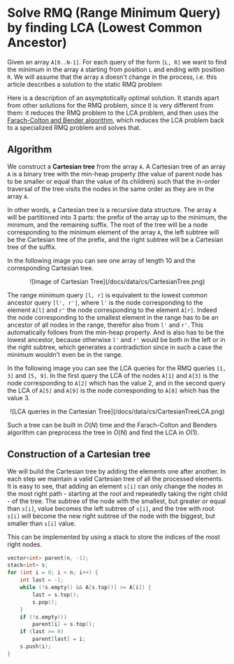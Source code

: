 # Solve RMQ (Range Minimum Query) by finding LCA (Lowest Common Ancestor)

Given an array `A[0..N-1]`.
For each query of the form `[L, R]` we want to find the minimum in the array `A` starting from position `L` and ending with position `R`.
We will assume that the array `A` doesn't change in the process, i.e. this article describes a solution to the static RMQ problem

Here is a description of an asymptotically optimal solution.
It stands apart from other solutions for the RMQ problem, since it is very different from them:
it reduces the RMQ problem to the LCA problem, and then uses the [Farach-Colton and Bender algorithm](./graph/lca_farachcoltonbender/), which reduces the LCA problem back to a specialized RMQ problem and solves that.

## Algorithm

We construct a **Cartesian tree** from the array `A`.
A Cartesian tree of an array `A` is a binary tree with the min-heap property (the value of parent node has to be smaller or equal than the value of its children) such that the in-order traversal of the tree visits the nodes in the same order as they are in the array `A`.

In other words, a Cartesian tree is a recursive data structure.
The array `A` will be partitioned into 3 parts: the prefix of the array up to the minimum, the minimum, and the remaining suffix.
The root of the tree will be a node corresponding to the minimum element of the array `A`, the left subtree will be the Cartesian tree of the prefix, and the right subtree will be a Cartesian tree of the suffix.

In the following image you can see one array of length 10 and the corresponding Cartesian tree.
<center>![Image of Cartesian Tree](/docs/data/cs/CartesianTree.png)</center>

The range minimum query `[l, r]` is equivalent to the lowest common ancestor query `[l', r']`, where `l'` is the node corresponding to the element `A[l]` and `r'` the node corresponding to the element `A[r]`.
Indeed the node corresponding to the smallest element in the range has to be an ancestor of all nodes in the range, therefor also from `l'` and `r'`.
This automatically follows from the min-heap property.
And is also has to be the lowest ancestor, because otherwise `l'` and `r'` would be both in the left or in the right subtree, which generates a contradiction since in such a case the minimum wouldn't even be in the range.

In the following image you can see the LCA queries for the RMQ queries `[1, 3]` and `[5, 9]`.
In the first query the LCA of the nodes `A[1]` and `A[3]` is the node corresponding to `A[2]` which has the value 2, and in the second query the LCA of `A[5]` and `A[9]` is the node corresponding to `A[8]` which has the value 3.
<center>![LCA queries in the Cartesian Tree](/docs/data/cs/CartesianTreeLCA.png)</center>

Such a tree can be built in $O(N)$ time and the Farach-Colton and Benders algorithm can preprocess the tree in $O(N)$ and find the LCA in $O(1)$.

## Construction of a Cartesian tree

We will build the Cartesian tree by adding the elements one after another.
In each step we maintain a valid Cartesian tree of all the processed elements.
It is easy to see, that adding an element `s[i]` can only change the nodes in the most right path - starting at the root and repeatedly taking the right child - of the tree.
The subtree of the node with the smallest, but greater or equal than `s[i]`, value becomes the left subtree of `s[i]`, and the tree with root `s[i]` will become the new right subtree of the node with the biggest, but smaller than `s[i]` value.

This can be implemented by using a stack to store the indices of the most right nodes.

```cpp
vector<int> parent(n, -1);
stack<int> s;
for (int i = 0; i < n; i++) {
    int last = -1;
    while (!s.empty() && A[s.top()] >= A[i]) {
        last = s.top();
        s.pop();
    }
    if (!s.empty())
        parent[i] = s.top();
    if (last >= 0)
        parent[last] = i;
    s.push(i);
}
```
